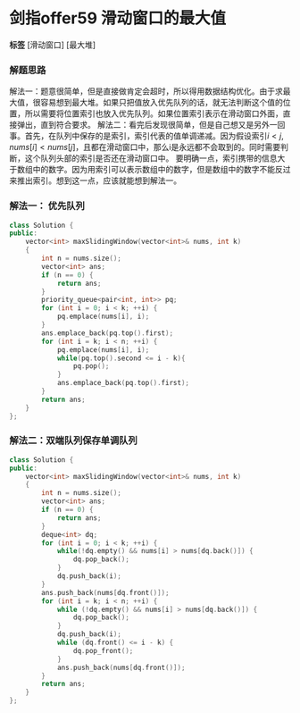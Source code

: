 # 剑指offer59 滑动窗口的最大值

**标签** [滑动窗口] [最大堆]

### 解题思路
解法一：题意很简单，但是直接做肯定会超时，所以得用数据结构优化。由于求最大值，很容易想到最大堆。如果只把值放入优先队列的话，就无法判断这个值的位置，所以需要将位置索引也放入优先队列。如果位置索引表示在滑动窗口外面，直接弹出，直到符合要求。
解法二：看完后发现很简单，但是自己想又是另外一回事。首先，在队列中保存的是索引，索引代表的值单调递减。因为假设索引$i < j, nums[i] < nums[j]$，且都在滑动窗口中，那么i是永远都不会取到的。同时需要判断，这个队列头部的索引是否还在滑动窗口中。
要明确一点，索引携带的信息大于数组中的数字。因为用索引可以表示数组中的数字，但是数组中的数字不能反过来推出索引。想到这一点，应该就能想到解法一。

### 解法一： 优先队列
```c++
class Solution {
public:
    vector<int> maxSlidingWindow(vector<int>& nums, int k)
    {
        int n = nums.size();
        vector<int> ans;
        if (n == 0) {
            return ans;
        }
        priority_queue<pair<int, int>> pq;
        for (int i = 0; i < k; ++i) {
            pq.emplace(nums[i], i);
        }
        ans.emplace_back(pq.top().first);
        for (int i = k; i < n; ++i) {
            pq.emplace(nums[i], i);
            while(pq.top().second <= i - k){
                pq.pop();
            }
            ans.emplace_back(pq.top().first);
        }
        return ans;
    }
};
```

### 解法二：双端队列保存单调队列
```c++
class Solution {
public:
    vector<int> maxSlidingWindow(vector<int>& nums, int k)
    {
        int n = nums.size();
        vector<int> ans;
        if (n == 0) {
            return ans;
        }
        deque<int> dq;
        for (int i = 0; i < k; ++i) {
            while(!dq.empty() && nums[i] > nums[dq.back()]) {
                dq.pop_back();
            }
            dq.push_back(i);
        }
        ans.push_back(nums[dq.front()]);
        for (int i = k; i < n; ++i) {
            while (!dq.empty() && nums[i] > nums[dq.back()]) {
                dq.pop_back();
            }
            dq.push_back(i);
            while (dq.front() <= i - k) {
                dq.pop_front();
            }
            ans.push_back(nums[dq.front()]);
        }
        return ans;
    }
};
```